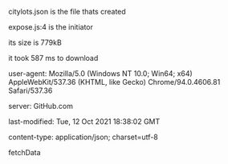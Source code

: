citylots.json is the file thats created

expose.js:4 is the initiator

its size is 779kB

it took 587 ms to download

user-agent: Mozilla/5.0 (Windows NT 10.0; Win64; x64) AppleWebKit/537.36 (KHTML, like Gecko) Chrome/94.0.4606.81 Safari/537.36

server: GitHub.com

last-modified: Tue, 12 Oct 2021 18:38:02 GMT

content-type: application/json; charset=utf-8

fetchData 
